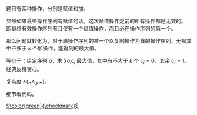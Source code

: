题目有两种操作，分别是赋值和加。

显然如果最终操作序列有赋值的话，这次赋值操作之前的所有操作都是无效的。  
即最终有效操作序列有且仅有一个赋值操作，而且必在操作序列的第一个。

那么问题就转化为，对于原操作序列的某一个以复制操作为首的操作序列，无视其中不多于 $k$ 个加操作，能得到的最大值。

等价于：给定序列 $a$，求 $\sum\limits a_ic_i$ 最大值，其中有不大于 $k$ 个 $c_i=0$，其余 $c_i=1$。  
经典反悔贪心。

复杂度 $\mathcal{O(n\log n)}$。

细节看代码。

[$\color{green}{\checkmark}$](https://atcoder.jp/contests/abc249/submissions/39837693)